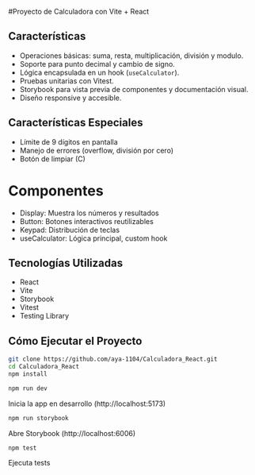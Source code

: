 #Proyecto de Calculadora con Vite + React

## Características

- Operaciones básicas: suma, resta, multiplicación, división y modulo.
- Soporte para punto decimal y cambio de signo.
- Lógica encapsulada en un hook (`useCalculator`).
- Pruebas unitarias con Vitest.
- Storybook para vista previa de componentes y documentación visual.
- Diseño responsive y accesible. 

## Características Especiales

- Límite de 9 dígitos en pantalla
- Manejo de errores (overflow, división por cero)
- Botón de limpiar (C)

# Componentes

- Display: Muestra los números y resultados
- Button: Botones interactivos reutilizables
- Keypad: Distribución de teclas
- useCalculator: Lógica principal, custom hook

## Tecnologías Utilizadas

- React
- Vite
- Storybook
- Vitest
- Testing Library

## Cómo Ejecutar el Proyecto

```bash
git clone https://github.com/aya-1104/Calculadora_React.git
cd Calculadora_React
npm install
```
```bash
npm run dev	
```
Inicia la app en desarrollo (http://localhost:5173)

```bash
npm run storybook
```
Abre Storybook (http://localhost:6006)

```bash
npm test	
```
Ejecuta tests



